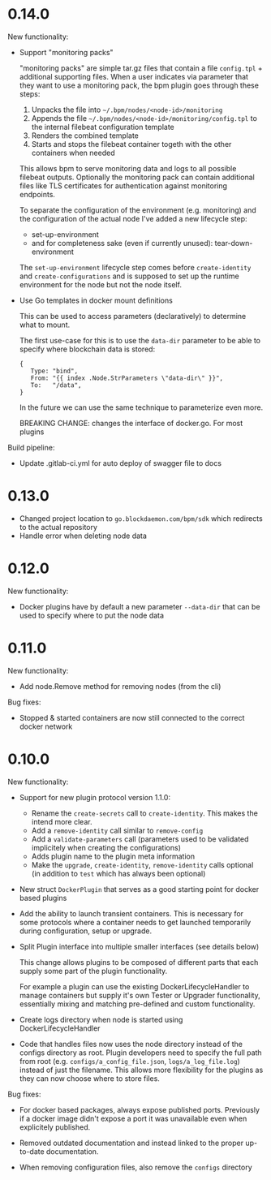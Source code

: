 # 0.14.0

New functionality:

* Support "monitoring packs"

  "monitoring packs" are simple tar.gz files that contain a file
  `config.tpl` + additional supporting files. When a user indicates via
  parameter that they want to use a monitoring pack, the bpm plugin goes
  through these steps:

  1. Unpacks the file into `~/.bpm/nodes/<node-id>/monitoring`
  2. Appends the file `~/.bpm/nodes/<node-id>/monitoring/config.tpl` to
     the internal filebeat configuration template
  3. Renders the combined template
  4. Starts and stops the filebeat container togeth with the other
     containers when needed

  This allows bpm to serve monitoring data and logs to all possible
  filebeat outputs. Optionally the monitoring pack can contain additional
  files like TLS certificates for authentication against monitoring
  endpoints.

  To separate the configuration of the environment (e.g. monitoring) and
  the configuration of the actual node I've added a new lifecycle step:

  - set-up-environment
  - and for completeness sake (even if currently unused): tear-down-environment

  The `set-up-environment` lifecycle step comes before `create-identity` and
  `create-configurations` and is supposed to set up the runtime environment
  for the node but not the node itself.

* Use Go templates in docker mount definitions

  This can be used to access parameters (declaratively) to determine what
  to mount.

  The first use-case for this is to use the `data-dir` parameter to be
  able to specify where blockchain data is stored:

      {
         Type: "bind",
         From: "{{ index .Node.StrParameters \"data-dir\" }}",
         To:   "/data",
      }

  In the future we can use the same technique to parameterize even more.

  BREAKING CHANGE: changes the interface of docker.go. For most plugins

Build pipeline:

* Update .gitlab-ci.yml for auto deploy of swagger file to docs

# 0.13.0

* Changed project location to `go.blockdaemon.com/bpm/sdk` which redirects to the actual repository
* Handle error when deleting node data

# 0.12.0 

New functionality:

* Docker plugins have by default a new parameter `--data-dir` that can be used to specify where to put the node data

# 0.11.0

New functionality:

* Add node.Remove method for removing nodes (from the cli)

Bug fixes:

* Stopped & started containers are now still connected to the correct docker network  

# 0.10.0

New functionality:

* Support for new plugin protocol version 1.1.0:
	* Rename the `create-secrets` call to `create-identity`. This makes the intend more clear.
	* Add a `remove-identity` call similar to `remove-config`
	* Add a `validate-parameters` call (parameters used to be validated implicitely when creating the configurations)
	* Adds plugin name to the plugin meta information
  * Make the `upgrade`, `create-identity`, `remove-identity` calls optional (in addition to `test` which has always been optional)

* New struct `DockerPlugin` that serves as a good starting point for docker based plugins

* Add the ability to launch transient containers. This is necessary for some protocols where a container needs to get
  launched temporarily during configuration, setup or upgrade.

* Split Plugin interface into multiple smaller interfaces (see details below)

  This change allows plugins to be composed of different parts that each supply
  some part of the plugin functionality.

  For example a plugin can use the existing DockerLifecycleHandler to
  manage containers but supply it's own Tester or Upgrader functionality,
  essentially mixing and matching pre-defined and custom functionality.

* Create logs directory when node is started using DockerLifecycleHandler

* Code that handles files now uses the node directory instead of the configs directory as root. Plugin developers need
  to specify the full path from root (e.g. `configs/a_config_file.json`, `logs/a_log_file.log`) instead of just the
  filename. This allows more flexibility for the plugins as they can now choose where to store files.

Bug fixes:

* For docker based packages, always expose published ports. Previously if a docker image didn't expose a port it was
  unavailable even when explicitely published.

* Removed outdated documentation and instead linked to the proper up-to-date documentation.

* When removing configuration files, also remove the `configs` directory
